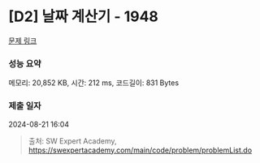 # [D2] 날짜 계산기 - 1948 

[문제 링크](https://swexpertacademy.com/main/code/problem/problemDetail.do?contestProbId=AV5PnnU6AOsDFAUq) 

### 성능 요약

메모리: 20,852 KB, 시간: 212 ms, 코드길이: 831 Bytes

### 제출 일자

2024-08-21 16:04



> 출처: SW Expert Academy, https://swexpertacademy.com/main/code/problem/problemList.do